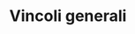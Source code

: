 ---
layout: post
title:  "Vincoli generali"
categories: descrizione-generale
descrizione:
  Esprime i vincoli che verranno affrontati durante lo sviluppo in termini di interfacciamento con altri sistemi, operazioni parallele e elementi di criticità.
---